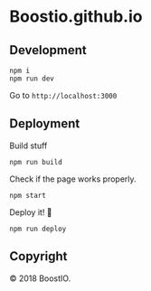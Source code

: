 # Boostio.github.io

## Development

```
npm i
npm run dev
```

Go to `http://localhost:3000`

## Deployment

Build stuff

```
npm run build
```

Check if the page works properly.

```
npm start
```

Deploy it! 🚀

```
npm run deploy
```

## Copyright

© 2018 BoostIO.
